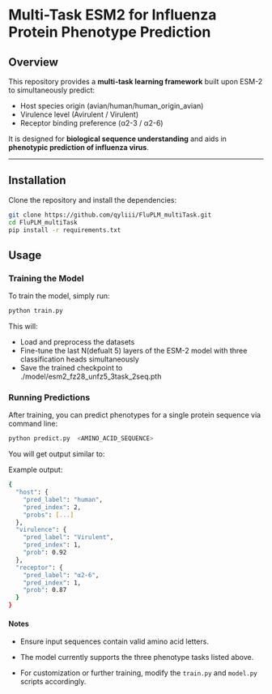 # Multi-Task ESM2 for Influenza Protein Phenotype Prediction

## Overview
This repository provides a **multi-task learning framework** built upon ESM-2 to simultaneously predict:

- Host species origin (avian/human/human_origin_avian)
- Virulence level (Avirulent / Virulent)
- Receptor binding preference (α2-3 / α2-6)

It is designed for **biological sequence understanding** and aids in **phenotypic prediction of influenza virus**.

---

## Installation
Clone the repository and install the dependencies:
```bash
git clone https://github.com/qyliii/FluPLM_multiTask.git
cd FluPLM_multiTask
pip install -r requirements.txt
```

## Usage
### Training the Model
To train the model, simply run:
```bash
python train.py
```

This will:
- Load and preprocess the datasets
- Fine-tune the last N(defualt 5) layers of the ESM-2 model with three classification heads simultaneously
- Save the trained checkpoint to ./model/esm2_fz28_unfz5_3task_2seq.pth


### Running Predictions

After training, you can predict phenotypes for a single protein sequence via command line:
```bash
python predict.py  <AMINO_ACID_SEQUENCE>
```

You will get output similar to:

Example output:
```bash
{
  "host": {
    "pred_label": "human",
    "pred_index": 2,
    "probs": [...]
  },
  "virulence": {
    "pred_label": "Virulent",
    "pred_index": 1,
    "prob": 0.92
  },
  "receptor": {
    "pred_label": "α2-6",
    "pred_index": 1,
    "prob": 0.87
  }
}
```

#### Notes
- Ensure input sequences contain valid amino acid letters.

- The model currently supports the three phenotype tasks listed above.

- For customization or further training, modify the `train.py` and `model.py` scripts accordingly.